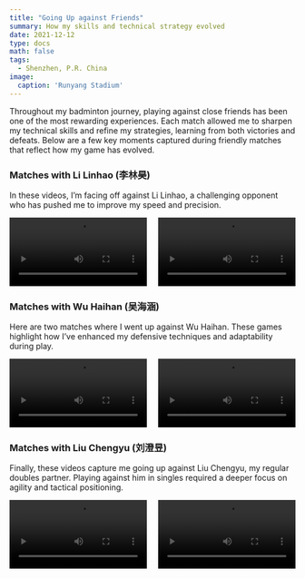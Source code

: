 ```yaml
---
title: "Going Up against Friends"
summary: How my skills and technical strategy evolved
date: 2021-12-12
type: docs
math: false
tags:
  - Shenzhen, P.R. China
image:
  caption: 'Runyang Stadium'
---
```


Throughout my badminton journey, playing against close friends has been one of the most rewarding experiences. Each match allowed me to sharpen my technical skills and refine my strategies, learning from both victories and defeats. Below are a few key moments captured during friendly matches that reflect how my game has evolved.

### Matches with Li Linhao (李林昊)
In these videos, I’m facing off against Li Linhao, a challenging opponent who has pushed me to improve my speed and precision.

<div style="display: flex; justify-content: space-between; margin-bottom: 20px;">
  <video controls style="width: 48%;">
    <source src="images/bmt2-v5.mp4" type="video/mp4">
    Your browser does not support the video tag.
  </video>
  <video controls style="width: 48%;">
    <source src="images/bmt2-v6.mp4" type="video/mp4">
    Your browser does not support the video tag.
  </video>
</div>

### Matches with Wu Haihan (吴海涵)
Here are two matches where I went up against Wu Haihan. These games highlight how I’ve enhanced my defensive techniques and adaptability during play.

<div style="display: flex; justify-content: space-between; margin-bottom: 20px;">
  <video controls style="width: 48%;">
    <source src="images/bmt2-v3.mp4" type="video/mp4">
    Your browser does not support the video tag.
  </video>
  <video controls style="width: 48%;">
    <source src="images/bmt2-v4.mp4" type="video/mp4">
    Your browser does not support the video tag.
  </video>
</div>

### Matches with Liu Chengyu (刘澄昱)
Finally, these videos capture me going up against Liu Chengyu, my regular doubles partner. Playing against him in singles required a deeper focus on agility and tactical positioning.

<div style="display: flex; justify-content: space-between;">
  <video controls style="width: 48%;">
    <source src="images/bmt1-v1.mp4" type="video/mp4">
    Your browser does not support the video tag.
  </video>
  <video controls style="width: 48%;">
    <source src="images/bmt1-v2.mp4" type="video/mp4">
    Your browser does not support the video tag.
  </video>
</div>
